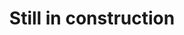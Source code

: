 ---
title: Still in construction
dateMonthYear: April 2023
type: page
description: Click on me to see the content.
topic: career
---